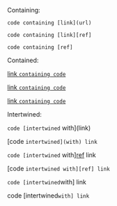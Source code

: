 Containing:

`code containing [link](url)`

`code containing [link][ref]`

`code containing [ref]`

Contained:

[link `containing code`](url)

[link `containing code`][ref]

[link `containing code`]

Intertwined:

`code [intertwined` with](link)

[code `intertwined](with) link`

`code [intertwined` with][ref] link

[code `intertwined with][ref] link`

`code [intertwined`with] link

code [intertwined`with] link`

[ref]: url1
[link `containing code`]: url2
[intertwined`with]: url3

